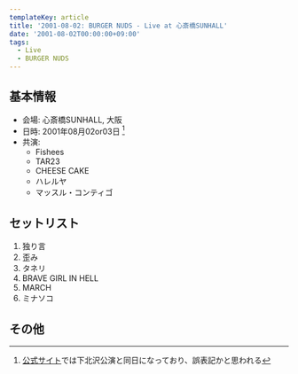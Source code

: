 ```yaml
---
templateKey: article
title: '2001-08-02: BURGER NUDS - Live at 心斎橋SUNHALL'
date: '2001-08-02T00:00:00+09:00'
tags:
  - Live
  - BURGER NUDS
---
```

## 基本情報

* 会場: 心斎橋SUNHALL, 大阪
* 日時: 2001年08月02or03日 [^1]
* 共演:
  * Fishees
  * TAR23
  * CHEESE CAKE
  * ハレルヤ
  * マッスル・コンティゴ

## セットリスト

1. 独り言
1. 歪み
1. タネリ
1. BRAVE GIRL IN HELL
1. MARCH
1. ミナソコ

## その他


[^1]: [公式サイト](http://burgernuds.jp/biography)では下北沢公演と同日になっており、誤表記かと思われる
